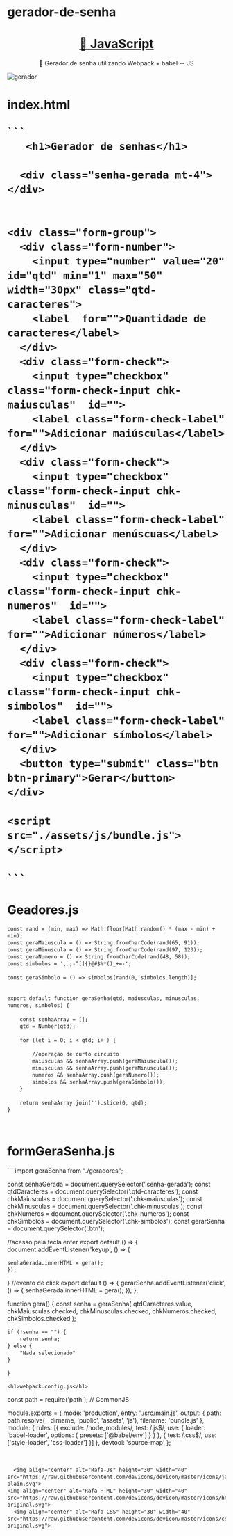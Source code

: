 # gerador-de-senha


<h1 align="center">
    <a href="https://pt-br.reactjs.org/">🔗 JavaScript</a>
</h1>
<p align="center">🚀 Gerador de senha utilizando Webpack + babel -- JS</p>


![gerador](https://user-images.githubusercontent.com/60278232/152543011-f6296206-f775-4476-921b-c10737b68fba.png)

<h1>index.html</>
    
    ```
       <h1>Gerador de senhas</h1>

      <div class="senha-gerada mt-4"></div>
    

    <div class="form-group">
      <div class="form-number">
        <input type="number" value="20" id="qtd" min="1" max="50" width="30px" class="qtd-caracteres">
        <label  for="">Quantidade de caracteres</label>
      </div>
      <div class="form-check">
        <input type="checkbox" class="form-check-input chk-maiusculas"  id="">
        <label class="form-check-label" for="">Adicionar maiúsculas</label>
      </div>
      <div class="form-check">
        <input type="checkbox" class="form-check-input chk-minusculas"  id="">
        <label class="form-check-label" for="">Adicionar menúscuas</label>
      </div>
      <div class="form-check">
        <input type="checkbox" class="form-check-input chk-numeros"  id="">
        <label class="form-check-label" for="">Adicionar números</label>
      </div>
      <div class="form-check">
        <input type="checkbox" class="form-check-input chk-simbolos"  id="">
        <label class="form-check-label" for="">Adicionar símbolos</label>
      </div>
      <button type="submit" class="btn btn-primary">Gerar</button>
    </div>

    <script src="./assets/js/bundle.js"></script>
    
    ```

<h1>Geadores.js</h1>

```
const rand = (min, max) => Math.floor(Math.random() * (max - min) + min);
const geraMaiuscula = () => String.fromCharCode(rand(65, 91));
const geraMinuscula = () => String.fromCharCode(rand(97, 123));
const geraNumero = () => String.fromCharCode(rand(48, 58));
const simbolos = ',.;-^[]{}@#$%*()_+=-';

const geraSimbolo = () => simbolos[rand(0, simbolos.length)];


export default function geraSenha(qtd, maiusculas, minusculas, numeros, simbolos) {
    
    const senhaArray = [];
    qtd = Number(qtd); 
    
    for (let i = 0; i < qtd; i++) {
        
        //operação de curto circuito
        maiusculas && senhaArray.push(geraMaiuscula());
        minusculas && senhaArray.push(geraMinuscula());
        numeros && senhaArray.push(geraNumero());
        simbolos && senhaArray.push(geraSimbolo());
    }

    return senhaArray.join('').slice(0, qtd);
}



```
<h1>formGeraSenha.js</h1>
```
import geraSenha from "./geradores";

const senhaGerada = document.querySelector('.senha-gerada');
const qtdCaracteres = document.querySelector('.qtd-caracteres');
const chkMaiusculas = document.querySelector('.chk-maiusculas');
const chkMinusculas = document.querySelector('.chk-minusculas');
const chkNumeros = document.querySelector('.chk-numeros');
const chkSimbolos = document.querySelector('.chk-simbolos');
const gerarSenha = document.querySelector('.btn');


//acesso pela tecla enter
export default () => {
    document.addEventListener('keyup', () => {
        
    senhaGerada.innerHTML = gera();
    });
}
//evento de click
export default  () => {
    gerarSenha.addEventListener('click', () => {
        senhaGerada.innerHTML = gera();
    }); 
};

function gera() {
    const senha = geraSenha(
        qtdCaracteres.value,
        chkMaiusculas.checked,
        chkMinusculas.checked,
        chkNumeros.checked,
        chkSimbolos.checked
    );

    if (!senha == "") {
        return senha;
    } else {
        "Nada selecionado"
    }
 
}

```
<h1>webpack.config.js</h1>
```
const path = require('path'); // CommonJS

module.exports = {
  mode: 'production',
  entry: './src/main.js',
  output: {
    path: path.resolve(__dirname, 'public', 'assets', 'js'),
    filename: 'bundle.js'
  },
  module: {
    rules: [{
      exclude: /node_modules/,
      test: /\.js$/,
      use: {
        loader: 'babel-loader',
        options: {
          presets: ['@babel/env']
        }
      }
    }, {
      test: /\.css$/,
      use: ['style-loader', 'css-loader']
    }]
  },
  devtool: 'source-map'
};


```


  <img align="center" alt="Rafa-Js" height="30" width="40" src="https://raw.githubusercontent.com/devicons/devicon/master/icons/javascript/javascript-plain.svg">
<img align="center" alt="Rafa-HTML" height="30" width="40" src="https://raw.githubusercontent.com/devicons/devicon/master/icons/html5/html5-original.svg">
  <img align="center" alt="Rafa-CSS" height="30" width="40" src="https://raw.githubusercontent.com/devicons/devicon/master/icons/css3/css3-original.svg">



